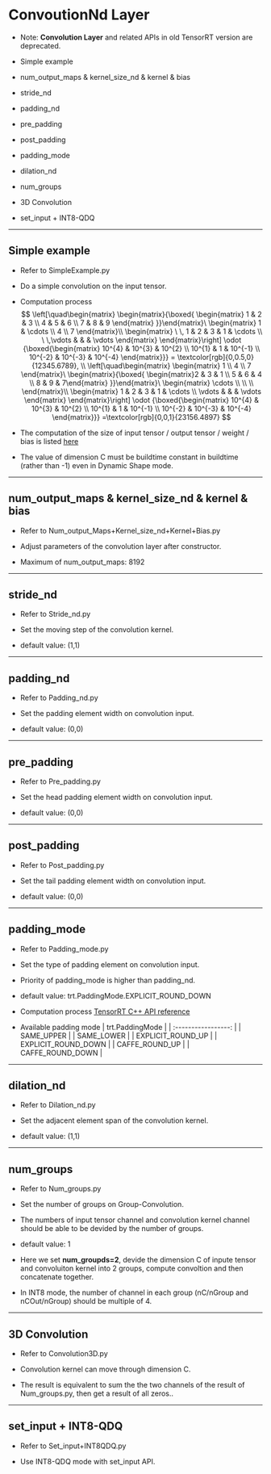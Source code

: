 # ConvoutionNd Layer

+ Note: **Convolution Layer** and related APIs in old TensorRT version are deprecated.

+ Simple example
+ num_output_maps & kernel_size_nd & kernel & bias
+ stride_nd
+ padding_nd
+ pre_padding
+ post_padding
+ padding_mode
+ dilation_nd
+ num_groups
+ 3D Convolution
+ set_input + INT8-QDQ

---

## Simple example

+ Refer to SimpleExample.py

+ Do a simple convolution on the input tensor.

+ Computation process
$$
\left[\quad\begin{matrix}
    \begin{matrix}{\boxed{
        \begin{matrix} 1 & 2 & 3 \\ 4 & 5 & 6 \\ 7 & 8 & 9 \end{matrix}
    }}\end{matrix}\
    \begin{matrix} 1 & \cdots \\ 4 \\ 7 \end{matrix}\\
    \begin{matrix} \ \, 1 & 2 & 3 & 1 & \cdots \\ \ \,\vdots & & & \vdots \end{matrix}
\end{matrix}\right]
\odot
{\boxed{\begin{matrix}
    10^{4} & 10^{3} & 10^{2} \\ 10^{1} & 1 & 10^{-1} \\ 10^{-2} & 10^{-3} & 10^{-4}
\end{matrix}}}
= \textcolor[rgb]{0,0.5,0}{12345.6789},
\\
\left[\quad\begin{matrix}
    \begin{matrix} 1 \\ 4 \\ 7 \end{matrix}\
    \begin{matrix}{\boxed{
        \begin{matrix}2 & 3 & 1 \\ 5 & 6 & 4 \\ 8 & 9 & 7\end{matrix}
    }}\end{matrix}\
    \begin{matrix} \cdots \\ \\ \\ \end{matrix}\\
    \begin{matrix} 1 & 2 & 3 & 1 & \cdots \\ \vdots & & & \vdots \end{matrix}
\end{matrix}\right]
\odot
{\boxed{\begin{matrix}
    10^{4} & 10^{3} & 10^{2} \\ 10^{1} & 1 & 10^{-1} \\ 10^{-2} & 10^{-3} & 10^{-4}
\end{matrix}}}
=\textcolor[rgb]{0,0,1}{23156.4897}
$$

+ The computation of the size of input tensor / output tensor / weight / bias is listed [here](https://docs.nvidia.com/deeplearning/tensorrt/operators/docs/Convolution.html)

+ The value of dimension  C must be buildtime constant in buildtime (rather than -1) even in Dynamic Shape mode.

---

## num_output_maps & kernel_size_nd & kernel & bias

+ Refer to Num_output_Maps+Kernel_size_nd+Kernel+Bias.py

+ Adjust parameters of the convolution layer after constructor.

+ Maximum of num_output_maps: 8192

---

## stride_nd

+ Refer to Stride_nd.py

+ Set the moving step of the convolution kernel.

+ default value: (1,1)

---

## padding_nd

+ Refer to Padding_nd.py

+ Set the padding element width on convolution input.

+ default value: (0,0)

---

## pre_padding

+ Refer to Pre_padding.py

+ Set the head padding element width on convolution input.

+ default value: (0,0)

---

## post_padding

+ Refer to Post_padding.py

+ Set the tail padding element width on convolution input.

+ default value: (0,0)

---

## padding_mode

+ Refer to Padding_mode.py

+ Set the type of padding element on convolution input.

+ Priority of padding_mode is higher than padding_nd.

+ default value: trt.PaddingMode.EXPLICIT_ROUND_DOWN

+ Computation process
[TensorRT C++ API reference](https://docs.nvidia.com/deeplearning/tensorrt/api/c_api/namespacenvinfer1.html#a72f43f32e90e4ac5548f8c9ae007584c)

+ Available padding mode
|   trt.PaddingMode   |
| :-----------------: |
|     SAME_UPPER      |
|     SAME_LOWER      |
|  EXPLICIT_ROUND_UP  |
| EXPLICIT_ROUND_DOWN |
|   CAFFE_ROUND_UP    |
|  CAFFE_ROUND_DOWN   |

---

## dilation_nd

+ Refer to Dilation_nd.py

+ Set the adjacent element span of the convolution kernel.

+ default value: (1,1)

---

## num_groups

+ Refer to Num_groups.py

+ Set the number of groups on Group-Convolution.

+ The numbers of input tensor channel and convolution kernel channel should be able to be devided by the number of groups.

+ default value: 1

+ Here we set **num_groupds=2**, devide the dimension C of inpute tensor and convoluiton kernel into 2 groups, compute convoltion and then concatenate together.

+ In INT8 mode, the number of channel in each group (nC/nGroup and nCOut/nGroup) should be multiple of 4.

---

## 3D Convolution

+ Refer to Convolution3D.py

+ Convolution kernel can move through dimension C.

+ The result is equivalent to sum the the two channels of the result of Num_groups.py, then get a result of all zeros..

---

## set_input + INT8-QDQ

+ Refer to Set_input+INT8QDQ.py

+ Use INT8-QDQ mode with set_input API.

